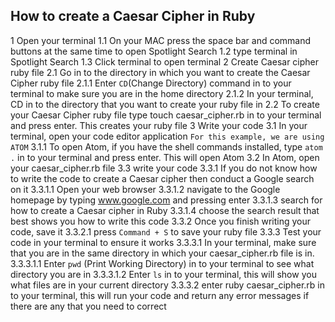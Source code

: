 ## How to create a Caesar Cipher in Ruby

1 Open your terminal
  1.1 On your MAC press the space bar and command buttons at the same time to open Spotlight Search
  1.2 type terminal in Spotlight Search
  1.3 Click terminal to open terminal
2 Create Caesar cipher ruby file
  2.1 Go in to the directory in which you want to create the Caesar Cipher ruby file
    2.1.1 Enter ```CD```(Change Directory) command in to your terminal to make sure you are in the home directory
    2.1.2 In your terminal, CD in to the directory that you want to create your ruby file in
  2.2 To create your Caesar Cipher ruby file type touch caesar_cipher.rb in to your terminal and press enter. This creates your ruby file
3 Write your code
  3.1 In your terminal, open your code editor application ```For this example, we are using ATOM```
    3.1.1 To open Atom, if you have the shell commands installed, type ```atom .``` in to your terminal and press enter. This will open Atom
  3.2 In Atom, open your caesar_cipher.rb file
  3.3 write your code
    3.3.1 If you do not know how to write the code to create a Caesar cipher then conduct a Google search on it
      3.3.1.1 Open your web browser
      3.3.1.2 navigate to the Google homepage by typing www.google.com and pressing enter
      3.3.1.3 search for how to create a Caesar cipher in Ruby
      3.3.1.4 choose the search result that best shows you how to write this code
    3.3.2 Once you finish writing your code, save it
      3.3.2.1 press ```Command + S``` to save your ruby file
    3.3.3 Test your code in your terminal to ensure it works
      3.3.3.1 In your terminal, make sure that you are in the same directory in which your caesar_cipher.rb file is in.
        3.3.3.1.1 Enter ```pwd``` (Print Working Directory) in to your terminal to see what directory you are in
        3.3.3.1.2 Enter ```ls``` in to your terminal, this will show you what files are in your current directory
      3.3.3.2 enter ruby caesar_cipher.rb in to your terminal, this will run your code and return any error messages if there are any that you need to correct
